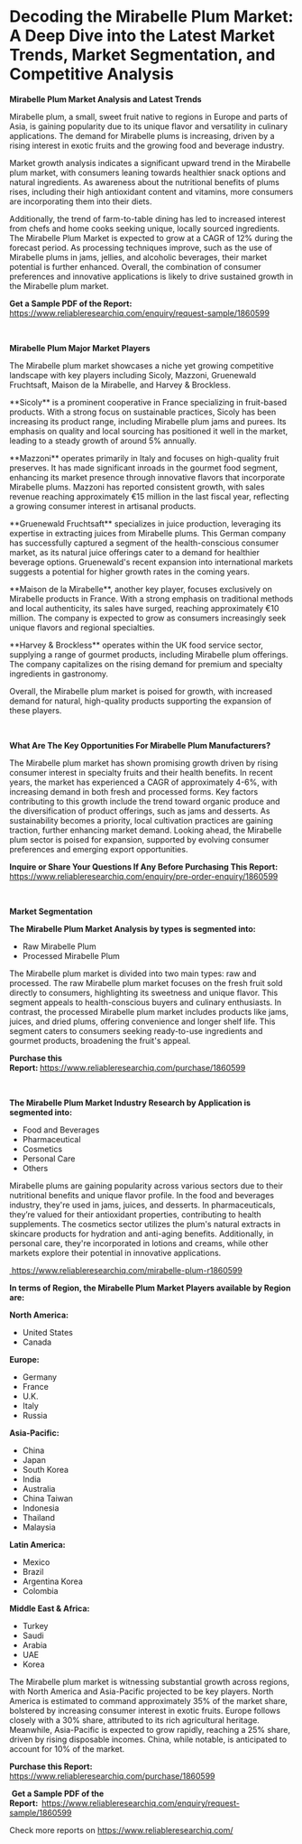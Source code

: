 <p><h1>Decoding the Mirabelle Plum Market: A Deep Dive into the Latest Market Trends, Market Segmentation, and Competitive Analysis</h1></p><p><strong>Mirabelle Plum Market Analysis and Latest Trends</strong></p>
<p><p>Mirabelle plum, a small, sweet fruit native to regions in Europe and parts of Asia, is gaining popularity due to its unique flavor and versatility in culinary applications. The demand for Mirabelle plums is increasing, driven by a rising interest in exotic fruits and the growing food and beverage industry. </p><p>Market growth analysis indicates a significant upward trend in the Mirabelle plum market, with consumers leaning towards healthier snack options and natural ingredients. As awareness about the nutritional benefits of plums rises, including their high antioxidant content and vitamins, more consumers are incorporating them into their diets. </p><p>Additionally, the trend of farm-to-table dining has led to increased interest from chefs and home cooks seeking unique, locally sourced ingredients. The Mirabelle Plum Market is expected to grow at a CAGR of 12% during the forecast period. As processing techniques improve, such as the use of Mirabelle plums in jams, jellies, and alcoholic beverages, their market potential is further enhanced. Overall, the combination of consumer preferences and innovative applications is likely to drive sustained growth in the Mirabelle plum market.</p></p>
<p><strong>Get a Sample PDF of the Report:&nbsp;</strong> <a href="https://www.reliableresearchiq.com/enquiry/request-sample/1860599?utm_campaign=2318&utm_medium=2&utm_source=Github&utm_content=ia&utm_term=07042025&utm_id=mirabelle-plum">https://www.reliableresearchiq.com/enquiry/request-sample/1860599</a></p>
<p>&nbsp;</p>
<p><strong>Mirabelle Plum Major Market Players</strong></p>
<p><p>The Mirabelle plum market showcases a niche yet growing competitive landscape with key players including Sicoly, Mazzoni, Gruenewald Fruchtsaft, Maison de la Mirabelle, and Harvey & Brockless.</p><p>**Sicoly** is a prominent cooperative in France specializing in fruit-based products. With a strong focus on sustainable practices, Sicoly has been increasing its product range, including Mirabelle plum jams and purees. Its emphasis on quality and local sourcing has positioned it well in the market, leading to a steady growth of around 5% annually.</p><p>**Mazzoni** operates primarily in Italy and focuses on high-quality fruit preserves. It has made significant inroads in the gourmet food segment, enhancing its market presence through innovative flavors that incorporate Mirabelle plums. Mazzoni has reported consistent growth, with sales revenue reaching approximately €15 million in the last fiscal year, reflecting a growing consumer interest in artisanal products.</p><p>**Gruenewald Fruchtsaft** specializes in juice production, leveraging its expertise in extracting juices from Mirabelle plums. This German company has successfully captured a segment of the health-conscious consumer market, as its natural juice offerings cater to a demand for healthier beverage options. Gruenewald's recent expansion into international markets suggests a potential for higher growth rates in the coming years.</p><p>**Maison de la Mirabelle**, another key player, focuses exclusively on Mirabelle products in France. With a strong emphasis on traditional methods and local authenticity, its sales have surged, reaching approximately €10 million. The company is expected to grow as consumers increasingly seek unique flavors and regional specialties.</p><p>**Harvey & Brockless** operates within the UK food service sector, supplying a range of gourmet products, including Mirabelle plum offerings. The company capitalizes on the rising demand for premium and specialty ingredients in gastronomy.</p><p>Overall, the Mirabelle plum market is poised for growth, with increased demand for natural, high-quality products supporting the expansion of these players.</p></p>
<p>&nbsp;</p>
<p><strong>What Are The Key Opportunities For Mirabelle Plum Manufacturers?</strong></p>
<p><p>The Mirabelle plum market has shown promising growth driven by rising consumer interest in specialty fruits and their health benefits. In recent years, the market has experienced a CAGR of approximately 4-6%, with increasing demand in both fresh and processed forms. Key factors contributing to this growth include the trend toward organic produce and the diversification of product offerings, such as jams and desserts. As sustainability becomes a priority, local cultivation practices are gaining traction, further enhancing market demand. Looking ahead, the Mirabelle plum sector is poised for expansion, supported by evolving consumer preferences and emerging export opportunities.</p></p>
<p><strong>Inquire or Share Your Questions If Any Before Purchasing This Report:</strong> <a href="https://www.reliableresearchiq.com/enquiry/pre-order-enquiry/1860599?utm_campaign=2318&utm_medium=2&utm_source=Github&utm_content=ia&utm_term=07042025&utm_id=mirabelle-plum">https://www.reliableresearchiq.com/enquiry/pre-order-enquiry/1860599</a></p>
<p>&nbsp;</p>
<p><strong>Market Segmentation</strong></p>
<p><strong>The Mirabelle Plum Market Analysis by types is segmented into:</strong></p>
<p><ul><li>Raw Mirabelle Plum</li><li>Processed Mirabelle Plum</li></ul></p>
<p><p>The Mirabelle plum market is divided into two main types: raw and processed. The raw Mirabelle plum market focuses on the fresh fruit sold directly to consumers, highlighting its sweetness and unique flavor. This segment appeals to health-conscious buyers and culinary enthusiasts. In contrast, the processed Mirabelle plum market includes products like jams, juices, and dried plums, offering convenience and longer shelf life. This segment caters to consumers seeking ready-to-use ingredients and gourmet products, broadening the fruit's appeal.</p></p>
<p><strong>Purchase this Report:&nbsp;</strong><a href="https://www.reliableresearchiq.com/purchase/1860599?utm_campaign=2318&utm_medium=2&utm_source=Github&utm_content=ia&utm_term=07042025&utm_id=mirabelle-plum">https://www.reliableresearchiq.com/purchase/1860599</a></p>
<p>&nbsp;</p>
<p><strong>The Mirabelle Plum Market Industry Research by Application is segmented into:</strong></p>
<p><ul><li>Food and Beverages</li><li>Pharmaceutical</li><li>Cosmetics</li><li>Personal Care</li><li>Others</li></ul></p>
<p><p>Mirabelle plums are gaining popularity across various sectors due to their nutritional benefits and unique flavor profile. In the food and beverages industry, they're used in jams, juices, and desserts. In pharmaceuticals, they’re valued for their antioxidant properties, contributing to health supplements. The cosmetics sector utilizes the plum's natural extracts in skincare products for hydration and anti-aging benefits. Additionally, in personal care, they're incorporated in lotions and creams, while other markets explore their potential in innovative applications.</p></p>
<p><a href="https://www.reliableresearchiq.com/mirabelle-plum-r1860599?utm_campaign=2318&utm_medium=2&utm_source=Github&utm_content=ia&utm_term=07042025&utm_id=mirabelle-plum">&nbsp;https://www.reliableresearchiq.com/mirabelle-plum-r1860599</a></p>
<p><strong>In terms of Region, the Mirabelle Plum Market Players available by Region are:</strong></p>
<p>
    <p> <strong> North America: </strong>
        <ul>
            <li>United States</li>
            <li>Canada</li>
        </ul>
        </p> 
    <p> <strong> Europe: </strong>
        <ul>
            <li>Germany</li>
            <li>France</li>
            <li>U.K.</li>
            <li>Italy</li>
            <li>Russia</li>
        </ul>
        </p> 
    <p> <strong> Asia-Pacific: </strong>
        <ul>
            <li>China</li>
            <li>Japan</li>
            <li>South Korea</li>
            <li>India</li>
            <li>Australia</li>
            <li>China Taiwan</li>
            <li>Indonesia</li>
            <li>Thailand</li>
            <li>Malaysia</li>
        </ul>
        </p> 
    <p> <strong> Latin America: </strong>
        <ul>
            <li>Mexico</li>
            <li>Brazil</li>
            <li>Argentina Korea</li>
            <li>Colombia</li>
        </ul>
        </p> 
    <p> <strong> Middle East & Africa: </strong>
        <ul>
            <li>Turkey</li>
            <li>Saudi</li>
            <li>Arabia</li>
            <li>UAE</li>
            <li>Korea</li>
        </ul>
    </p>
    </p>
<p><p>The Mirabelle plum market is witnessing substantial growth across regions, with North America and Asia-Pacific projected to be key players. North America is estimated to command approximately 35% of the market share, bolstered by increasing consumer interest in exotic fruits. Europe follows closely with a 30% share, attributed to its rich agricultural heritage. Meanwhile, Asia-Pacific is expected to grow rapidly, reaching a 25% share, driven by rising disposable incomes. China, while notable, is anticipated to account for 10% of the market.</p></p>
<p><strong>Purchase this Report: </strong><a href="https://www.reliableresearchiq.com/purchase/1860599?utm_campaign=2318&utm_medium=2&utm_source=Github&utm_content=ia&utm_term=07042025&utm_id=mirabelle-plum">https://www.reliableresearchiq.com/purchase/1860599</a></p>
<p>&nbsp;<strong>Get a Sample PDF of the Report:&nbsp;&nbsp;</strong><a href="https://www.reliableresearchiq.com/enquiry/request-sample/1860599?utm_campaign=2318&utm_medium=2&utm_source=Github&utm_content=ia&utm_term=07042025&utm_id=mirabelle-plum">https://www.reliableresearchiq.com/enquiry/request-sample/1860599</a></p>
<p><strong></strong></p>
<p>Check more reports on <a href="https://www.reliableresearchiq.com/?utm_campaign=2318&utm_medium=2&utm_source=Github&utm_content=ia&utm_term=07042025&utm_id=mirabelle-plum">https://www.reliableresearchiq.com/</a></p>